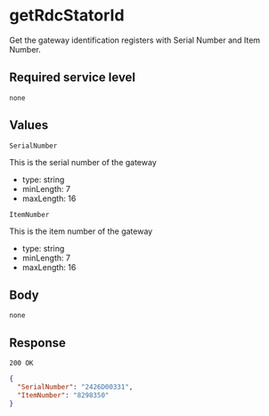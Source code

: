 # getRdcStatorId

Get the gateway identification registers with Serial Number and Item Number.

## Required service level

`none`

## Values

`SerialNumber`

This is the serial number of the gateway

- type: string
- minLength: 7
- maxLength: 16

`ItemNumber`

This is the item number of the gateway

- type: string
- minLength: 7
- maxLength: 16

## Body

`none`

## Response

`200 OK`

```json
{
  "SerialNumber": "2426D00331",
  "ItemNumber": "8298350"
}
```
